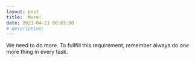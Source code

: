 ```yaml
---
layout: post
title:  More!
date: 2021-04-21 00:03:00
# description: 
---
```


We need to do more. To fullfill this requirement, remember always do *one* more thing in every task.
